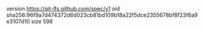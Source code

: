 version https://git-lfs.github.com/spec/v1
oid sha256:96f9a7d474372d6d023cb81bd109b18a22f5dce2355678bf8f23f6a9e3107d10
size 598

